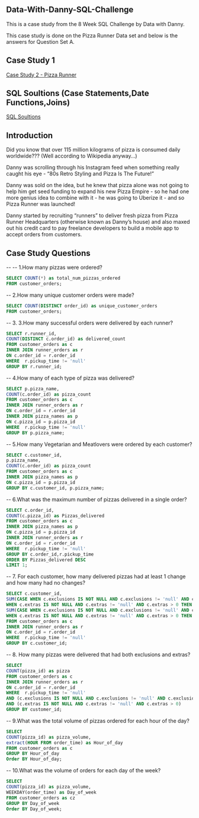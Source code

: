 ## Data-With-Danny-SQL-Challenge
This is a case study from the 8 Week SQL Challenge by Data with Danny.

This case study is done on the Pizza Runner Data set and below is the answers for Question Set A.

## Case Study 1                                                                                                                                       
[Case Study 2 - Pizza Runner](https://8weeksqlchallenge.com/case-study-2/) 

## SQL Soultions  (Case Statements,Date Functions,Joins)

[SQL Soultions](https://github.com/cmagee511/Data-With-Danny-SQL-Challenge-Case-Study-2/blob/main/SQL%20Answers.sql)

## Introduction

Did you know that over 115 million kilograms of pizza is consumed daily worldwide??? (Well according to Wikipedia anyway…)

Danny was scrolling through his Instagram feed when something really caught his eye - “80s Retro Styling and Pizza Is The Future!”

Danny was sold on the idea, but he knew that pizza alone was not going to help him get seed funding to expand his new Pizza Empire - so he had one more genius idea to combine with it - he was going to Uberize it - and so Pizza Runner was launched!

Danny started by recruiting “runners” to deliver fresh pizza from Pizza Runner Headquarters (otherwise known as Danny’s house) and also maxed out his credit card to pay freelance developers to build a mobile app to accept orders from customers.


## Case Study Questions

-- -- 1.How many pizzas were ordered?
```sql  
SELECT COUNT(*) as total_num_pizzas_ordered
FROM customer_orders;
```


-- 2.How many unique customer orders were made?
```sql 
SELECT COUNT(DISTINCT order_id) as unique_customer_orders
FROM customer_orders; 
```


-- 3. 3.How many successful orders were delivered by each runner?
```sql  
SELECT r.runner_id,
COUNT(DISTINCT c.order_id) as delivered_count
FROM customer_orders as c
INNER JOIN runner_orders as r
ON c.order_id = r.order_id
WHERE  r.pickup_time != 'null'
GROUP BY r.runner_id;
```
-- 4.How many of each type of pizza was delivered?
```sql
SELECT p.pizza_name,
COUNT(c.order_id) as pizza_count
FROM customer_orders as c
INNER JOIN runner_orders as r
ON c.order_id = r.order_id
INNER JOIN pizza_names as p
ON c.pizza_id = p.pizza_id
WHERE  r.pickup_time != 'null'
GROUP BY p.pizza_name;
```
-- 5.How many Vegetarian and Meatlovers were ordered by each customer?
```sql
SELECT c.customer_id,
p.pizza_name,
COUNT(c.order_id) as pizza_count
FROM customer_orders as c
INNER JOIN pizza_names as p
ON c.pizza_id = p.pizza_id
GROUP BY c.customer_id, p.pizza_name;
```

-- 6.What was the maximum number of pizzas delivered in a single order?
```sql
SELECT c.order_id,
COUNT(c.pizza_id) as Pizzas_delivered
FROM customer_orders as c
INNER JOIN pizza_names as p
ON c.pizza_id = p.pizza_id
INNER JOIN runner_orders as r
ON c.order_id = r.order_id
WHERE  r.pickup_time != 'null'
GROUP BY c.order_id,r.pickup_time
ORDER BY Pizzas_delivered DESC
LIMIT 1;
```
-- 7. For each customer, how many delivered pizzas had at least 1 change and how many had no changes?
```sql
SELECT c.customer_id,
SUM(CASE WHEN c.exclusions IS NOT NULL AND c.exclusions != 'null' AND c.exclusions > 0 THEN 1 
WHEN c.extras IS NOT NULL AND c.extras != 'null' AND c.extras > 0 THEN 1 ELSE 0 END) AS Changes,
SUM(CASE WHEN c.exclusions IS NOT NULL AND c.exclusions != 'null' AND c.exclusions > 0 THEN 0 
WHEN c.extras IS NOT NULL AND c.extras != 'null' AND c.extras > 0 THEN 0 ELSE 1 END) AS No_Changes
FROM customer_orders as c
INNER JOIN runner_orders as r
ON c.order_id = r.order_id
WHERE  r.pickup_time != 'null'
GROUP BY c.customer_id;
```

-- 8. How many pizzas were delivered that had both exclusions and extras?
```sql
SELECT 
COUNT(pizza_id) as pizza
FROM customer_orders as c
INNER JOIN runner_orders as r
ON c.order_id = r.order_id
WHERE  r.pickup_time != 'null' 
AND (c.exclusions IS NOT NULL AND c.exclusions != 'null' AND c.exclusions)
AND (c.extras IS NOT NULL AND c.extras != 'null' AND c.extras > 0)
GROUP BY customer_id;
```

-- 9.What was the total volume of pizzas ordered for each hour of the day?
```sql
SELECT
COUNT(pizza_id) as pizza_volume,
extract(HOUR FROM order_time) as Hour_of_day
FROM customer_orders as c
GROUP BY Hour_of_day
Order BY Hour_of_day;
```


-- 10.What was the volume of orders for each day of the week?
```sql
SELECT
COUNT(pizza_id) as pizza_volume,
WEEKDAY(order_time) as Day_of_week
FROM customer_orders as cz
GROUP BY Day_of_week
Order BY Day_of_week;
```





